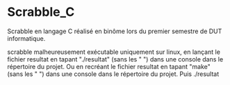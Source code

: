# Scrabble_C
Scrabble en langage C réalisé en binôme lors du premier semestre de DUT informatique.

scrabble malheureusement exécutable uniquement sur linux, en lançant le fichier resultat en tapant "./resultat" (sans les " ") dans une console
dans le répertoire du projet.
Ou en recréant le fichier resultat en tapant "make" (sans les " ") dans une console dans le répertoire du projet. Puis ./resultat
